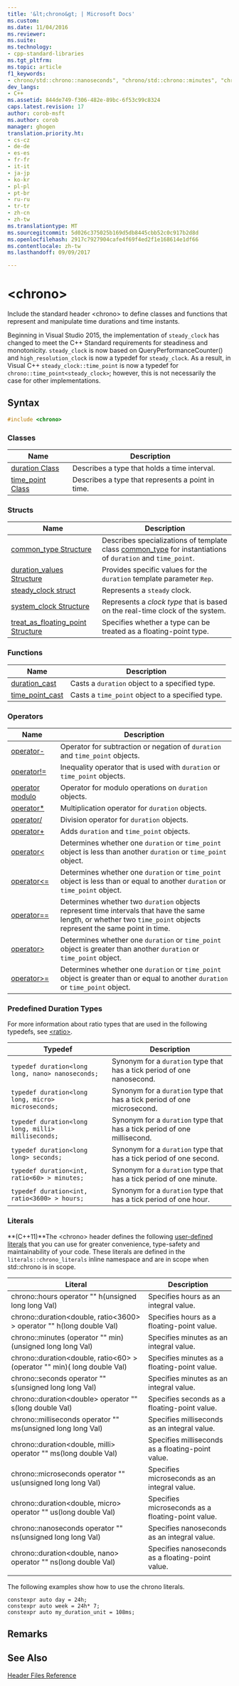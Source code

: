 ```yaml
---
title: '&lt;chrono&gt; | Microsoft Docs'
ms.custom: 
ms.date: 11/04/2016
ms.reviewer: 
ms.suite: 
ms.technology:
- cpp-standard-libraries
ms.tgt_pltfrm: 
ms.topic: article
f1_keywords:
- chrono/std::chrono::nanoseconds", "chrono/std::chrono::minutes", "chrono/std::chrono::seconds", "<chrono>", "chrono/std::chrono::hours", "chrono/std::chrono::milliseconds", "chrono/std::chrono::microseconds
dev_langs:
- C++
ms.assetid: 844de749-f306-482e-89bc-6f53c99c8324
caps.latest.revision: 17
author: corob-msft
ms.author: corob
manager: ghogen
translation.priority.ht:
- cs-cz
- de-de
- es-es
- fr-fr
- it-it
- ja-jp
- ko-kr
- pl-pl
- pt-br
- ru-ru
- tr-tr
- zh-cn
- zh-tw
ms.translationtype: MT
ms.sourcegitcommit: 5d026c375025b169d5db8445cbb52c0c917b2d8d
ms.openlocfilehash: 2917c7927904cafe4f69f4ed2f1e168614e1df66
ms.contentlocale: zh-tw
ms.lasthandoff: 09/09/2017

---
```

# <a name="ltchronogt"></a>&lt;chrono&gt;
Include the standard header \<chrono> to define classes and functions that represent and manipulate time durations and time instants.  
  
 Beginning in Visual Studio 2015, the implementation of `steady_clock` has changed to meet the C++ Standard requirements for steadiness and monotonicity. `steady_clock` is now based on QueryPerformanceCounter() and `high_resolution_clock` is now a typedef for `steady_clock`. As a result, in Visual C++ `steady_clock::time_point` is now a typedef for `chrono::time_point<steady_clock>`; however, this is not necessarily the case for other implementations.  
  
## <a name="syntax"></a>Syntax  
  
```cpp  
#include <chrono>  
```  

### <a name="classes"></a>Classes  
  
|Name|Description|  
|----------|-----------------|  
|[duration Class](../standard-library/duration-class.md)|Describes a type that holds a time interval.|  
|[time_point Class](../standard-library/time-point-class.md)|Describes a type that represents a point in time.|  
  
### <a name="structs"></a>Structs  
  
|Name|Description|  
|----------|-----------------|  
|[common_type Structure](../standard-library/common-type-structure.md)|Describes specializations of template class [common_type](../standard-library/common-type-class.md) for instantiations of `duration` and `time_point`.|  
|[duration_values Structure](../standard-library/duration-values-structure.md)|Provides specific values for the `duration` template parameter `Rep`.|  
|[steady_clock struct](../standard-library/steady-clock-struct.md)|Represents a `steady` clock.|  
|[system_clock Structure](../standard-library/system-clock-structure.md)|Represents a *clock type* that is based on the real-time clock of the system.|  
|[treat_as_floating_point Structure](../standard-library/treat-as-floating-point-structure.md)|Specifies whether a type can be treated as a floating-point type.|  
  
### <a name="functions"></a>Functions  
  
|Name|Description|  
|----------|-----------------|  
|[duration_cast](../standard-library/chrono-functions.md#duration_cast)|Casts a `duration` object to a specified type.|  
|[time_point_cast](../standard-library/chrono-functions.md#time_point_cast)|Casts a `time_point` object to a specified type.|  
  
### <a name="operators"></a>Operators  
  
|Name|Description|  
|----------|-----------------|  
|[operator-](../standard-library/chrono-operators.md#operator-)|Operator for subtraction or negation of `duration` and `time_point` objects.|  
|[operator!=](../standard-library/chrono-operators.md#op_neq)|Inequality operator that is used with `duration` or `time_point` objects.|  
|[operator modulo](../standard-library/chrono-operators.md#op_modulo)|Operator for modulo operations on `duration` objects.|  
|[operator*](../standard-library/chrono-operators.md#op_star)|Multiplication operator for `duration` objects.|  
|[operator/](../standard-library/chrono-operators.md#op_div)|Division operator for `duration` objects.|  
|[operator+](../standard-library/chrono-operators.md#op_add)|Adds `duration` and `time_point` objects.|  
|[operator&lt;](../standard-library/chrono-operators.md#op_lt)|Determines whether one `duration` or `time_point` object is less than another `duration` or `time_point` object.|  
|[operator&lt;=](../standard-library/chrono-operators.md#op_lt_eq)|Determines whether one `duration` or `time_point` object is less than or equal to another `duration` or `time_point` object.|  
|[operator==](../standard-library/chrono-operators.md#op_eq_eq)|Determines whether two `duration` objects represent time intervals that have the same length, or whether two `time_point` objects represent the same point in time.|  
|[operator&gt;](../standard-library/chrono-operators.md#op_gt)|Determines whether one `duration` or `time_point` object is greater than another `duration` or `time_point` object.|  
|[operator&gt;=](../standard-library/chrono-operators.md#op_gt_eq)|Determines whether one `duration` or `time_point` object is greater than or equal to another `duration` or `time_point` object.|  
  
### <a name="predefined-duration-types"></a>Predefined Duration Types  
 For more information about ratio types that are used in the following typedefs, see [\<ratio>](../standard-library/ratio.md).  
  
|Typedef|Description|  
|-------------|-----------------|  
|`typedef duration<long long, nano> nanoseconds;`|Synonym for a `duration` type that has a tick period of one nanosecond.|  
|`typedef duration<long long, micro> microseconds;`|Synonym for a `duration` type that has a tick period of one microsecond.|  
|`typedef duration<long long, milli> milliseconds;`|Synonym for a `duration` type that has a tick period of one millisecond.|  
|`typedef duration<long long> seconds;`|Synonym for a `duration` type that has a tick period of one second.|  
|`typedef duration<int, ratio<60> > minutes;`|Synonym for a `duration` type that has a tick period of one minute.|  
|`typedef duration<int, ratio<3600> > hours;`|Synonym for a `duration` type that has a tick period of one hour.|  
  
### <a name="literals"></a>Literals  
 **(C++11)**The \<chrono> header defines the following [user-defined literals](../cpp/user-defined-literals-cpp.md) that you can use for greater convenience, type-safety and maintainability of your code. These literals are defined in the `literals::chrono_literals` inline namespace and are in scope when std::chrono is in scope.  
  
|Literal|Description|  
|-------------|-----------------|  
|chrono::hours operator "" h(unsigned long long Val)|Specifies hours as an integral value.|  
|chrono::duration\<double, ratio\<3600> > operator "" h(long double Val)|Specifies hours as a floating-point value.|  
|chrono::minutes (operator "" min)(unsigned long long Val)|Specifies minutes as an integral value.|  
|chrono::duration\<double, ratio\<60> > (operator "" min)( long double Val)|Specifies minutes as a floating-point value.|  
|chrono::seconds operator "" s(unsigned long long Val)|Specifies minutes as an integral value.|  
|chrono::duration\<double> operator "" s(long double Val)|Specifies seconds as a floating-point value.|  
|chrono::milliseconds operator "" ms(unsigned long long Val)|Specifies milliseconds as an integral value.|  
|chrono::duration\<double, milli> operator "" ms(long double Val)|Specifies milliseconds as a floating-point value.|  
|chrono::microseconds operator "" us(unsigned long long Val)|Specifies microseconds as an integral value.|  
|chrono::duration\<double, micro> operator "" us(long double Val)|Specifies microseconds as a floating-point value.|  
|chrono::nanoseconds operator "" ns(unsigned long long Val)|Specifies nanoseconds as an integral value.|  
|chrono::duration\<double, nano> operator "" ns(long double Val)|Specifies nanoseconds as a floating-point value.|  
|||  
  
The following examples show how to use the chrono literals.  
  
```  
constexpr auto day = 24h;  
constexpr auto week = 24h* 7;  
constexpr auto my_duration_unit = 108ms;  
```  
## <a name="remarks"></a>Remarks  
  
## <a name="see-also"></a>See Also  
 [Header Files Reference](../standard-library/cpp-standard-library-header-files.md)




